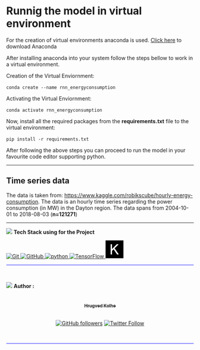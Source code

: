# Runnig the model in virtual environment

For the creation of virtual environments anaconda is used. [Click here](https://www.anaconda.com/distribution/) to download Anaconda

After installing anaconda into your system follow the steps bellow to work in a virtual environment.

Creation of the Virtual Enviornment:
```
conda create --name rnn_energyconsumption
```

Activating the Virtual Enviornment:
```
conda activate rnn_energyconsumption
```

Now, install all the required packages from the **requirements.txt** file to the virtual environment:
```
pip install -r requirements.txt
```

After following the above steps you can proceed to run the model in your favourite code editor supporting python.

---

## __Time series data__

The data is taken from: https://www.kaggle.com/robikscube/hourly-energy-consumption. The data is an hourly time series regarding the power consumption (in MW) in the Dayton region. The data spans from 2004-10-01 to 2018-08-03 (**n=121271**)

---

<img src="https://media.giphy.com/media/iY8CRBdQXODJSCERIr/giphy.gif" width="30px">&nbsp;**Tech Stack using for the Project**

<a href="https://git-scm.com/">
<img alt="Git" src="https://img.icons8.com/color/48/000000/git.png"/>
</a>

<a href="https://github.com/about">
<img alt="GitHub" src="https://img.icons8.com/nolan/48/github.png"/>
</a>

<a href="https://www.python.org/">
<img alt="python" src="https://img.icons8.com/color/48/000000/python--v2.png"/>
</a>

<a href="https://www.tensorflow.org/">
<img alt="TensorFlow" src="https://img.icons8.com/color/48/000000/tensorflow.png"/>
</a>

<a href="https://keras.io/">
<img alt="Keras" src="./assets/keras.png" width="48px" height="48px"/>
</a>

</br>
<hr style="height:2px;#8080ffborder-width:0;border-radius: 5px;color:gray;background-color:#8080ff">
</br>

<img src="https://media.giphy.com/media/iY8CRBdQXODJSCERIr/giphy.gif" width="30px">&nbsp;**Author :** </br>
<div align="center">
<a href="https://github.com/hrugved06"><img src="https://avatars.githubusercontent.com/u/59966943?s=400&u=445f4a7598547c0ecdeb22a265dd1a3dad9e297d&v=4" width="100px;" alt=""/><br /><sub><b> Hrugved Kolhe</b></sub></a>
</br>

</br>

[![GitHub followers](https://img.shields.io/github/followers/hrugved06.svg?label=Follow%20@hrugved06&style=social)](https://github.com/hrugved06) 
[![Twitter Follow](https://img.shields.io/twitter/follow/HrugVed_?style=social)](https://twitter.com/HrugVed_)
</div>
</br>
<hr style="height:2px;#8080ffborder-width:0;border-radius: 5px;color:gray;background-color:#8080ff">
</br>
